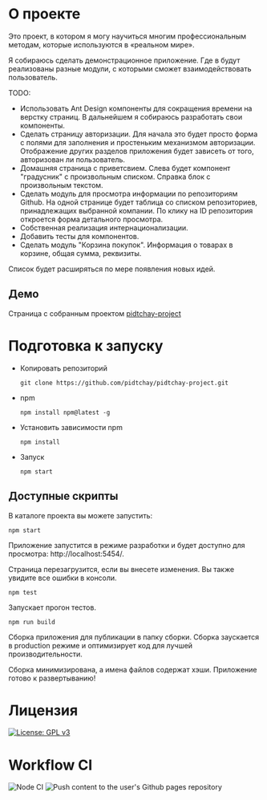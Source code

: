 # О проекте

Это проект, в котором я могу научиться многим профессиональным методам, которые используются в «реальном мире».

Я собираюсь сделать демонстрационное приложение. Где в будут реализованы разные модули, с которыми сможет взаимодействовать пользователь.

TODO:
* Использовать Ant Design  компоненты для сокращения времени на верстку страниц. В дальнейшем я собираюсь разработать свои компоненты.
* Сделать страницу авторизации. Для начала это будет просто форма с полями для заполнения и простеньким механизмом авторизации. Отображение других разделов приложения будет зависеть от того, авторизован ли пользователь.
* Домашняя страница с приветсвием. Слева будет компонент "градусник" с произвольным списком. Справка блок с произвольным текстом.
* Сделать модуль для просмотра информации по репозиториям Github. На одной странице будет таблица со списком репозиториев, принадлежащих выбранной компании. По клику на ID репозитория откроется форма детального просмотра.
* Собственная реализация интернационализации.
* Добавить тесты для компонентов.
* Сделать модуль "Корзина покупок". Информация о товарах в корзине, общая сумма, реквизиты.

Список будет расширяться по мере появления новых идей.

## Демо

Страница с собранным проектом [pidtchay-project](https://pidtchay.github.io/)

# Подготовка к запуску

* Копировать репозиторий

    ```git clone https://github.com/pidtchay/pidtchay-project.git``` 

* npm

    ```npm install npm@latest -g```

* Установить зависимости npm

    ```npm install```

* Запуск

    ```npm start```

## Доступные скрипты

В каталоге проекта вы можете запустить:

```npm start```

Приложение запустится в режиме разработки и будет доступно для просмотра: http://localhost:5454/.

Страница перезагрузится, если вы внесете изменения.
Вы также увидите все ошибки в консоли.

```npm test```

Запускает прогон тестов.

```npm run build```

Сборка приложения для публикации в папку сборки.
Сборка заускается в production режиме и оптимизирует код для лучшей производительности.

Сборка минимизирована, а имена файлов содержат хэши.
Приложение готово к развертыванию!

# Лицензия

[![License: GPL v3](https://img.shields.io/badge/License-GPLv3-blue.svg)](https://www.gnu.org/licenses/gpl-3.0)

# Workflow CI

![Node CI](https://github.com/pidtchay/pidtchay-project/workflows/Node%20CI/badge.svg?branch=master)
![Push content to the user's Github pages repository](https://github.com/pidtchay/pidtchay-project/workflows/Push%20content%20to%20the%20user's%20Github%20pages%20repository/badge.svg)